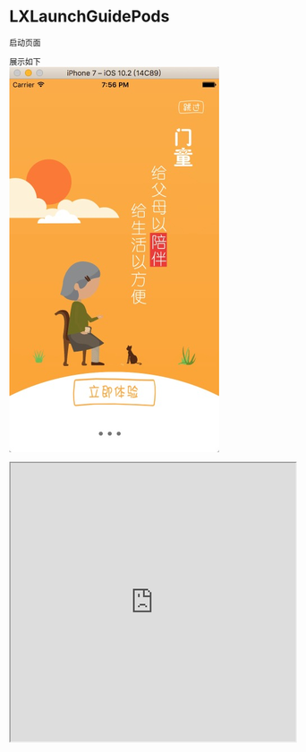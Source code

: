 # LXLaunchGuidePods
启动页面

展示如下<br>
![image](https://github.com/lionsom/LXLaunchGuidePods/blob/master/ShowImages/show_Image_1.png)

<iframe height=498 width=510 src="https://github.com/lionsom/LXLaunchGuidePods/blob/master/ShowImages/show_Vedio_1.mp4">

<iframe height=498 width=510 src="http://player.youku.com/embed/XNjcyMDU4Njg0">

